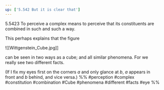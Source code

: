```yaml
---
up: ['5.542 But it is clear that']
---
```

5.5423 To perceive a complex means to perceive that its constituents are combined in such and such a way.

This perhaps explains that the figure

![[Wittgenstein_Cube.jpg]]

can be seen in two ways as a cube; and all similar phenomena. For we really see two different facts.

(If I fix my eyes first on the corners $a$ and only glance at $b$, $a$ appears in front and $b$ behind, and vice versa.)
%%
#perception #complex #constitution #combination #Cube #phenomena #different #facts #eye %%